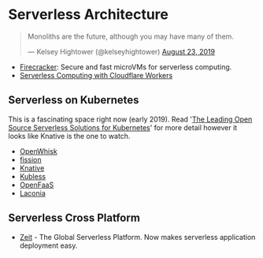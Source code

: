 # Serverless Architecture

<blockquote class="twitter-tweet"><p lang="en" dir="ltr">Monoliths are the future, although you may have many of them.</p>&mdash; Kelsey Hightower (@kelseyhightower) <a href="https://twitter.com/kelseyhightower/status/1164928274247499777">August 23, 2019</a></blockquote>

* [Firecracker](https://firecracker-microvm.github.io/): Secure and fast microVMs for serverless computing.
* [Serverless Computing with Cloudflare Workers](https://www.cloudflare.com/en-au/products/cloudflare-workers/)

## Serverless on Kubernetes

This is a fascinating space right now (early 2019). Read '[The Leading Open Source Serverless Solutions for Kubernetes](https://gravitational.com/blog/serverless-on-kubernetes/)' for more detail however it looks like Knative is the one to watch.

* [OpenWhisk](https://openwhisk.apache.org/)
* [fission](https://fission.io/)
* [Knative](https://cloud.google.com/knative/)
* [Kubless](https://kubeless.io/)
* [OpenFaaS](https://www.openfaas.com/)
* [Laconia](https://laconiajs.io/)

## Serverless Cross Platform

* [Zeit](https://zeit.co/) - The Global Serverless Platform. Now makes serverless application deployment easy.
